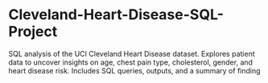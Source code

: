 # Cleveland-Heart-Disease-SQL-Project
SQL analysis of the UCI Cleveland Heart Disease dataset. Explores patient data to uncover insights on age, chest pain type, cholesterol, gender, and heart disease risk. Includes SQL queries, outputs, and a summary of finding
